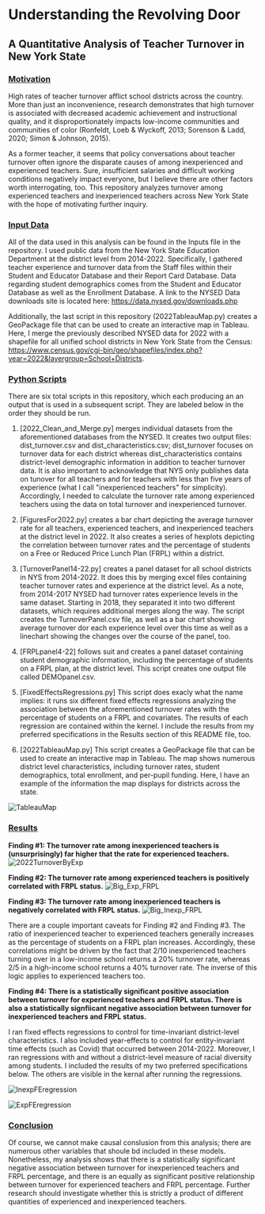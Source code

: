 # Understanding the Revolving Door
## A Quantitative Analysis of Teacher Turnover in New York State
 
### <u> Motivation </u>
High rates of teacher turnover afflict school districts across the country. More than just an inconvenience, research demonstrates that high turnover is associated with decreased academic achievement and instructional quality, and it disproportionately impacts low-income communities and communities of color (Ronfeldt, Loeb & Wyckoff, 2013; Sorenson & Ladd, 2020; Simon & Johnson, 2015). 

As a former teacher, it seems that policy conversations about teacher turnover often ignore the disparate causes of among inexperienced and experienced teachers. Sure, insufficient salaries and difficult working conditions negatively impact everyone, but I believe there are other factors worth interrogating, too. This repository analyzes turnover among experienced teachers and inexperienced teachers across New York State with the hope of motivating further inquiry. 

### <u> Input Data </u>
All of the data used in this analysis can be found in the Inputs file in the repository. I used public data from the New York State Education Department at the district level from 2014-2022. Specifically, I gathered teacher experience and turnover data from the Staff files within their Student and Educator Database and their Report Card Database. Data regarding student demographics comes from the Student and Educator Database as well as the Enrollment Database. A link to the NYSED Data downloads site is located here: https://data.nysed.gov/downloads.php

Additionally, the last script in this repository (2022TableauMap.py) creates a GeoPackage file that can be used to create an interactive map in Tableau. Here, I merge the previously described NYSED data for 2022 with a shapefile for all unified school districts in New York State from the Census: https://www.census.gov/cgi-bin/geo/shapefiles/index.php?year=2022&layergroup=School+Districts.


### <u> Python Scripts </u>
There are six total scripts in this repository, which each producing an an output that is used in a subsequent script. They are labeled below in the order they should be run.

1) [2022_Clean_and_Merge.py] merges individual datasets from the aforementioned databases from the NYSED. It creates two output files: dist_turnover.csv and dist_characteristics.csv; dist_turnover focuses on turnover data for each district whereas dist_characteristics contains district-level demographic information in addition to teacher turnover data. It is also important to acknowledge that NYS only publishes data on tunover for all teachers and for teachers with less than five years of experience (what I call "inexperienced teachers" for simplicity). Accordingly, I needed to calculate the turnover rate among experienced teachers using the data on total turnover and inexperienced turnover.
   
2) [FiguresFor2022.py] creates a bar chart depicting the average turnover rate for all teachers, experienced teachers, and inexperienced teachers at the district level in 2022. It also creates a series of hexplots depicting the correlation between turnover rates and the percentage of students on a Free or Reduced Price Lunch Plan (FRPL) within a district.
   
3) [TurnoverPanel14-22.py] creates a panel dataset for all school districts in NYS from 2014-2022. It does this by merging excel files containing teacher turnover rates and experience at the district level. As a note, from 2014-2017 NYSED had turnover rates experience levels in the same dataset. Starting in 2018, they separated it into two different datasets, which requires additional merges along the way. The script creates the TurnoverPanel.csv file, as well as a bar chart showing average turnover dor each experience level over this time as well as a linechart showing the changes over the course of the panel, too.
   
4) [FRPLpanel4-22] follows suit and creates a panel dataset containing student demographic information, including the percentage of students on a FRPL plan, at the district level. This script creates one output file called DEMOpanel.csv.
   
5) [FixedEffectsRegressions.py] This script does exacly what the name implies: it runs six different fixed effects regressions analyzing the association between the aforementioned turnover rates with the percentage of students on a FRPL and covariates. The results of each regression are contained within the kernel. I include the results from my preferred specifications in the Results section of this README file, too.
   
6) [2022TableauMap.py] This script creates a GeoPackage file that can be used to create an interactive map in Tableau. The map shows numerous district level characteristics, including turnover rates, student demographics, total enrollment, and per-pupil funding. Here, I have an example of the information the map displays for districts across the state.

![TableauMap](https://github.com/ZDReeves/NYSTeacherTurnover/assets/156924085/35ac0870-f15e-473b-8426-1e789b9bdff4)
   
### <u>Results</u>
**Finding #1: The turnover rate among inexperienced teachers is (unsurprisingly) far higher that the rate for experienced teachers.**
![2022TurnoverByExp](https://github.com/ZDReeves/NYSTeacherTurnover/assets/156924085/b192b231-be49-4ed6-80ec-88fcf4465d0c)

**Finding #2: The turnover rate among experienced teachers is positively correlated with FRPL status.**
![Big_Exp_FRPL](https://github.com/ZDReeves/NYSTeacherTurnover/assets/156924085/53d5cbd2-5aae-48a6-bbc8-65a1e9878db6)

**Finding #3: The turnover rate among inexperienced teachers is negatively correlated with FRPL status.**
![Big_Inexp_FRPL](https://github.com/ZDReeves/NYSTeacherTurnover/assets/156924085/f88d1e42-aad3-4f7d-8392-a314d48352cd)

There are a couple important caveats for Finding #2 and Finding #3. The ratio of inexperienced teacher to experienced teachers generally increases as the percentage of students on a FRPL plan increases. Accordingly, these correlations might be driven by the fact that 2/10 inexperienced teachers turning over in a low-income school returns a 20% turnover rate, whereas 2/5 in a high-income school returns a 40% turnover rate. The inverse of this logic applies to experienced teachers too.

**Finding #4: There is a statistically significant positive association between turnover for experienced teachers and FRPL status. There is also a statistically signfiicant negative association between turnover for inexperienced teachers and FRPL status.**

I ran fixed effects regressions to control for time-invariant district-level characteristics. I also included year-effects to control for entity-invariant time effects (such as Covid) that occurred between 2014-2022. Moreover, I ran regressions with and without a district-level measure of racial diversity among students. I included the results of my two preferred specifications below. The others are visible in the kernal after running the regressions.

![InexpFEregression](https://github.com/ZDReeves/NYSTeacherTurnover/assets/156924085/5a3ada6b-d5d6-47cf-b9c9-8d79fa63d807)

![ExpFEregression](https://github.com/ZDReeves/NYSTeacherTurnover/assets/156924085/89e7018d-d3e2-4d95-829b-550cc9b8923a)


### <u>Conclusion</u>
Of course, we cannot make causal conslusion from this analysis; there are numerous other variables that shoule bd included in these models. Nonetheless, my analysis shows that there is a statistically significant negative association between turnover for inexperienced teachers and FRPL percentage, and there is an equally as significant positive relationship between turnover for experienced teachers and FRPL percentage. Further research should investigate whether this is strictly a product of different quantities of experienced and inexperienced teachers.
